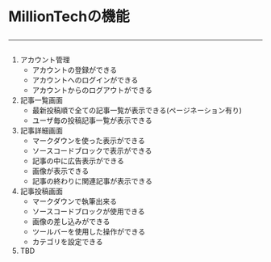 # MillionTechの機能<hr>
  
1. アカウント管理
   - アカウントの登録ができる
   - アカウントへのログインができる
   - アカウントからのログアウトができる
2. 記事一覧画面
   - 最新投稿順で全ての記事一覧が表示できる(ページネーション有り)
   - ユーザ毎の投稿記事一覧が表示できる
3. 記事詳細画面
   - マークダウンを使った表示ができる
   - ソースコードブロックで表示ができる
   - 記事の中に広告表示ができる
   - 画像が表示できる
   - 記事の終わりに関連記事が表示できる
4. 記事投稿画面
   - マークダウンで執筆出来る
   - ソースコードブロックが使用できる
   - 画像の差し込みができる
   - ツールバーを使用した操作ができる
   - カテゴリを設定できる
5. TBD
